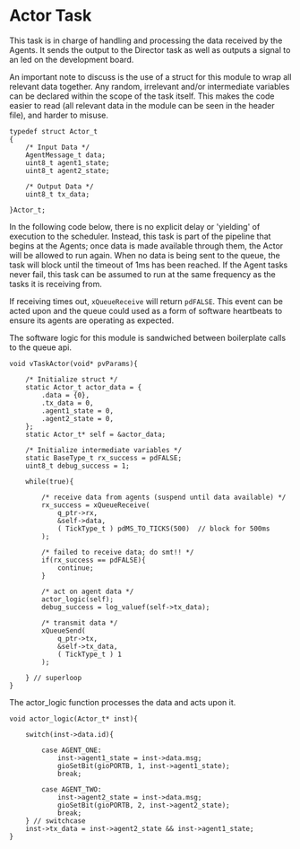 # Actor Task

This task is in charge of handling and processing the data received by the Agents. It sends the output to the Director task as well as outputs a signal to an led on the development board.

An important note to discuss is the use of a struct for this module to wrap all relevant data together. Any random, irrelevant and/or intermediate variables can be declared within the scope of the task itself. This makes the code easier to read (all relevant data in the module can be seen in the header file), and harder to misuse.
```
typedef struct Actor_t
{
    /* Input Data */ 
    AgentMessage_t data;
    uint8_t agent1_state;
    uint8_t agent2_state;
    
    /* Output Data */
    uint8_t tx_data;

}Actor_t;
```

In the following code below, there is no explicit delay or 'yielding' of execution to the scheduler. Instead, this task is part of the pipeline that begins at the Agents; once data is made available through them, the Actor will be allowed to run again. When no data is being sent to the queue, the task will block until the timeout of 1ms has been reached. If the Agent tasks never fail, this task can be assumed to run at the same frequency as the tasks it is receiving from.

If receiving times out, ```xQueueReceive``` will return ``pdFALSE``. This event can be acted upon and the queue could used as a form of software heartbeats to ensure its agents are operating as expected.

The software logic for this module is sandwiched between boilerplate calls to the queue api.
```
void vTaskActor(void* pvParams){
    
    /* Initialize struct */
    static Actor_t actor_data = {
        .data = {0},
        .tx_data = 0,
        .agent1_state = 0,
        .agent2_state = 0,
    };
    static Actor_t* self = &actor_data;

    /* Initialize intermediate variables */
    static BaseType_t rx_success = pdFALSE;
    uint8_t debug_success = 1;

    while(true){

        /* receive data from agents (suspend until data available) */
        rx_success = xQueueReceive(
            q_ptr->rx,
            &self->data,
            ( TickType_t ) pdMS_TO_TICKS(500)  // block for 500ms
        );

        /* failed to receive data; do smt!! */
        if(rx_success == pdFALSE){
            continue;
        }

        /* act on agent data */
        actor_logic(self);
        debug_success = log_valuef(self->tx_data);

        /* transmit data */
        xQueueSend(
            q_ptr->tx,
            &self->tx_data,
            ( TickType_t ) 1
        );

    } // superloop
}
```
The actor_logic function processes the data and acts upon it.
```
void actor_logic(Actor_t* inst){

    switch(inst->data.id){

        case AGENT_ONE:
            inst->agent1_state = inst->data.msg;
            gioSetBit(gioPORTB, 1, inst->agent1_state);
            break;

        case AGENT_TWO:
            inst->agent2_state = inst->data.msg;
            gioSetBit(gioPORTB, 2, inst->agent2_state);
            break;
    } // switchcase
    inst->tx_data = inst->agent2_state && inst->agent1_state;
}
```